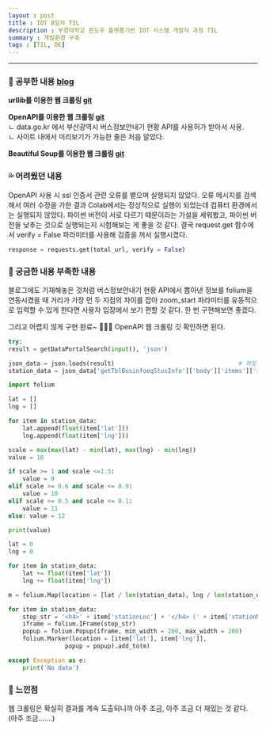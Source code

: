 ```yaml
---
layout : post
title : IOT 8일차 TIL
description : 부경대학교 윈도우 플랫폼기반 IOT 시스템 개발자 과정 TIL
summary : 개발환경 구축
tags : [TIL, DE]
---
```

  
-------------
   
   
### 📓 공부한 내용 [blog](https://canyougivemeonelastkiss.tistory.com/26)
  
  **urllib를 이용한 웹 크롤링 [git](https://github.com/drown-ed/IOT-study/blob/main/python-basic/230208/web_crawling.ipynb)**  
    
  **OpenAPI를 이용한 웹 크롤링 [git](https://github.com/drown-ed/IOT-study/blob/main/python-basic/230208/openapi_crawling.ipynb)**  
    ㄴ data.go.kr 에서 부산광역시 버스정보안내기 현황 API를 사용허가 받아서 사용.  
    ㄴ 사이트 내에서 미리보기가 가능한 줄은 처음 알았다.  
  
  **Beautiful Soup를 이용한 웹 크롤링 [git](https://github.com/drown-ed/IOT-study/blob/main/python-basic/230208/beautifulsoup.ipynb)**  
    

### 💦 어려웠던 내용 

  OpenAPI 사용 시 ssl 인증서 관련 오류를 뱉으며 실행되지 않았다. 오류 메시지를 검색해서 여러 수정을 가한 결과 Colab에서는 정상적으로 실행이 되었는데 컴퓨터 환경에서는 실행되지 않았다. 파이썬 버전이 서로 다르기 때문이라는 가설을 세워봤고, 파이썬 버전을 낮추는 것으로 실행되는지 시험해보는 게 좋을 것 같다. 결국 request.get 함수에서 verify = False 파라미터를 사용해 검증을 꺼서 실행시켰다.  
  
  ```python
  response = requests.get(total_url, verify = False)
  ```
  
### 🧷 궁금한 내용  부족한 내용 
  
  블로그에도 기재해놓은 것처럼 버스정보안내기 현황 API에서 뽑아낸 정보를 folium을 연동시켰을 때 거리가 가장 먼 두 지점의 차이를 잡아 zoom_start 파라미터를 유동적으로 입력할 수 있게 한다면 사용자 입장에서 보기 편할 것 같다. 한 번 구현해보면 좋겠다.  
  
  그리고 어렵지 않게 구현 완료~ 👊👊👊 OpenAPI 웹 크롤링 깃 확인하면 된다.
```python
try:
result = getDataPortalSearch(input(), 'json')

json_data = json.loads(result)                                   # 파일이 아니므로 loads
station_data = json_data['getTblBusinfoeqStusInfo']['body']['items']['item']

import folium

lat = []
lng = []

for item in station_data:
    lat.append(float(item['lat']))
    lng.append(float(item['lng']))

scale = max(max(lat) - min(lat), max(lng) - min(lng))
value = 18

if scale >= 1 and scale <=1.5:
    value = 9
elif scale >= 0.6 and scale <= 0.9:
    value = 10
elif scale >= 0.5 and scale <= 0.1:
    value = 11
else: value = 12

print(value)

lat = 0
lng = 0

for item in station_data:
    lat += float(item['lat'])
    lng += float(item['lng'])

m = folium.Map(location = [lat / len(station_data), lng / len(station_data)], zoom_start = value)

for item in station_data:
    stop_str = '<h4>' + item['stationLoc'] + '</h4> (' + item['stationNum'] + ') ' + item['addr']
    iframe = folium.IFrame(stop_str)
    popup = folium.Popup(iframe, min_width = 200, max_width = 200)
    folium.Marker(location = [item['lat'], item['lng']],
                popup = popup).add_to(m)

except Exception as e:
    print('No data')
```

### 💬 느낀점 

  웹 크롤링은 확실히 결과를 계속 도출되니까 아주 조금, 아주 조금 더 재밌는 것 같다. (아주 조금…….)
